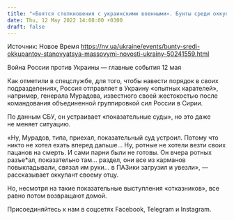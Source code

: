 ```yaml
---
title: "«Боятся столкновения с украинскими военными». Бунты среди оккупантов становятся массовыми — перехват СБУ"
date: Thu, 12 May 2022 14:08:00 +0300
draft: false
---
```

Источник: Новое Время https://nv.ua/ukraine/events/bunty-sredi-okkupantov-stanovyatsya-massovymi-novosti-ukrainy-50241559.html


Война России против Украины — главные события 12 мая

Как отметили в спецслужбе, для того, чтобы навести порядок в своих подразделениях, Россия отправляет в Украину «опытных карателей», например, генерала Мурадова, известного своей жестокостью после командования объединенной группировкой сил России в Сирии.

По данным СБУ, он устраивает «показательные суды», но это даже не меняет ситуацию.

«Ну, Мурадов, типа, приехал, показательный суд устроил. Потому что никто не хотел ехать вперед дальше… Ну, ротные не хотели везти своих пацанов на смерть. И сами парни были не готовы. Он вчера ротных разъе*ал, показательно там… раздел, они все из карманов повыкладывали, связал им руки… в ПАЗики загрузил и увезли», — рассказывает оккупант своему отцу.

Но, несмотря на такие показательные выступления «отказников», все равно потом возвращают домой.

Присоединяйтесь к нам в соцсетях Facebook, Telegram и Instagram.

